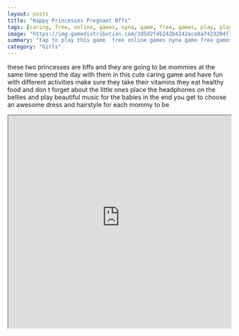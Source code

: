 ```yaml
---
layout: posts
title: "Happy Princesses Pregnant Bffs"
tags: [caring, free, online, games, oyna, game, free, games, play, play, games]
image: "https://img.gamedistribution.com/3d5d2f4b242b4242ace8a7423204f104-512x384.jpeg"
summary: "tap to play this game  free online games oyna game free games play play games"
category: "Girls"
---
```


these two princesses are bffs and they are going to be mommies at the same time spend the day with them in this cute caring game and have fun with different activities make sure they take their vitamins they eat healthy food and don t forget about the little ones place the headphones on the bellies and play beautiful music for the babies in the end you get to choose an awesome dress and hairstyle for each mommy to be

<iframe width="100%" height="480px;" src="https://html5.gamedistribution.com/3d5d2f4b242b4242ace8a7423204f104/"></iframe>